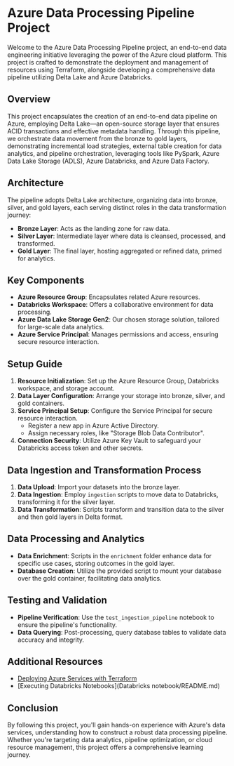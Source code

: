 # Azure Data Processing Pipeline Project

Welcome to the Azure Data Processing Pipeline project, an end-to-end data engineering initiative leveraging the power of the Azure cloud platform. This project is crafted to demonstrate the deployment and management of resources using Terraform, alongside developing a comprehensive data pipeline utilizing Delta Lake and Azure Databricks.

## Overview

This project encapsulates the creation of an end-to-end data pipeline on Azure, employing Delta Lake—an open-source storage layer that ensures ACID transactions and effective metadata handling. Through this pipeline, we orchestrate data movement from the bronze to gold layers, demonstrating incremental load strategies, external table creation for data analytics, and pipeline orchestration, leveraging tools like PySpark, Azure Data Lake Storage (ADLS), Azure Databricks, and Azure Data Factory.

## Architecture

The pipeline adopts Delta Lake architecture, organizing data into bronze, silver, and gold layers, each serving distinct roles in the data transformation journey:

- **Bronze Layer**: Acts as the landing zone for raw data.
- **Silver Layer**: Intermediate layer where data is cleansed, processed, and transformed.
- **Gold Layer**: The final layer, hosting aggregated or refined data, primed for analytics.

## Key Components

- **Azure Resource Group**: Encapsulates related Azure resources.
- **Databricks Workspace**: Offers a collaborative environment for data processing.
- **Azure Data Lake Storage Gen2**: Our chosen storage solution, tailored for large-scale data analytics.
- **Azure Service Principal**: Manages permissions and access, ensuring secure resource interaction.

## Setup Guide

1. **Resource Initialization**: Set up the Azure Resource Group, Databricks workspace, and storage account.
2. **Data Layer Configuration**: Arrange your storage into bronze, silver, and gold containers.
3. **Service Principal Setup**: Configure the Service Principal for secure resource interaction.
   - Register a new app in Azure Active Directory.
   - Assign necessary roles, like "Storage Blob Data Contributor".
4. **Connection Security**: Utilize Azure Key Vault to safeguard your Databricks access token and other secrets.

## Data Ingestion and Transformation Process

1. **Data Upload**: Import your datasets into the bronze layer.
2. **Data Ingestion**: Employ `ingestion` scripts to move data to Databricks, transforming it for the silver layer.
3. **Data Transformation**: Scripts transform and transition data to the silver and then gold layers in Delta format.

## Data Processing and Analytics

- **Data Enrichment**: Scripts in the `enrichment` folder enhance data for specific use cases, storing outcomes in the gold layer.
- **Database Creation**: Utilize the provided script to mount your database over the gold container, facilitating data analytics.

## Testing and Validation

- **Pipeline Verification**: Use the `test_ingestion_pipeline` notebook to ensure the pipeline's functionality.
- **Data Querying**: Post-processing, query database tables to validate data accuracy and integrity.

## Additional Resources

- [Deploying Azure Services with Terraform](Terraform/README.md)
- [Executing Databricks Notebooks](Databricks notebook/README.md)

## Conclusion

By following this project, you'll gain hands-on experience with Azure's data services, understanding how to construct a robust data processing pipeline. Whether you're targeting data analytics, pipeline optimization, or cloud resource management, this project offers a comprehensive learning journey.
